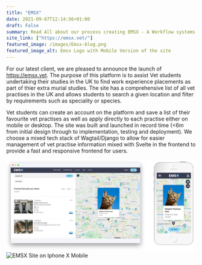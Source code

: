 ```yaml
---
title: "EMSX"
date: 2021-09-07T12:14:56+01:00
draft: False
summary: Read All about our process creating EMSX - A Workflow systems enabling universities to coordinate Vet Students with work experience placements
site_link: ["https://emsx.vet/"]
featured_image: /images/Emsx-blog.png
featured_image_alt: Emsx Logo with Mobile Version of the site
---
```

For our latest client, we are pleased to announce the launch of https://emsx.vet. The purpose of this platform is to assist Vet students undertaking their studies in the UK to find work experience placements as part of thier extra murial studies. The site has a comprehensive list of all vet practises in the UK and allows students to search a given location and filter by requirements such as speciality or species. 

Vet students can create an account on the platform and save a list of their favourite vet practises as well as apply directly to each practise either on mobile or desktop. The site was built and launched in record time (<6m from initial design through to implementation, testing and deployment). We choose a mixed tech stack of Wagtail/Django to allow for easier management of vet practise information mixed with Svelte in the frontend to provide a fast and responsive frontend for users. 

![EMSX Site on Desktop and Mobile](/images/emsx-multi-screens.png "EMSX Site on Desktop and Mobile")
![EMSX Site on Iphone X Mobile](/images/emsx-mockups.png "EMSX Site Pages on Iphone X")
